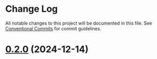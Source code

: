 # Change Log
All notable changes to this project will be documented in this file.
See [Conventional Commits](https://conventionalcommits.org) for commit guidelines.

# [0.2.0](https://github.com/ghiscoding/slickgrid-universal/compare/v5.11.0...v0.2.0) (2024-12-14)